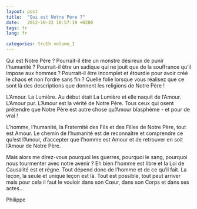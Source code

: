 ```yaml
---
layout: post
title:  "Qui est Notre Père ?"
date:   2012-10-22 10:57:19 +0200
tags: fr
lang: fr

categories: truth volume_I
---
```

Qui est Notre Père ? Pourrait-il être un monstre désireux de punir l’humanité ? Pourrait-il être un sadique qui ne jouit que de la souffrance qu’il impose aux hommes ? Pourrait-il être incomplet et étourdie pour avoir créé le chaos et non l’ordre sans fin ? Quelle folie lorsque vous réalisez que ce sont là des descriptions que donnent les religions de Notre Père !

L’Amour. La Lumière. Au début était La Lumière et elle naquit de l’Amour. L’Amour pur. L’Amour est la vérité de Notre Père. Tous ceux qui osent prétendre que Notre Père est autre chose qu’Amour blasphème - et pour de vrai !

L’homme, l’humanité, la Fraternité des Fils et des Filles de Notre Père, tout est Amour. Le chemin de l’humanité est de reconnaître et comprendre ce qu’est l’Amour, d’accepter que l’homme est Amour et de retrouver en soit l’Amour de Notre Père.

Mais alors me direz-vous pourquoi les guerres, pourquoi le sang, pourquoi nous tourmenter avec notre avenir ? Eh bien l’homme est libre et la Loi de Causalité est et règne. Tout dépend donc de l’homme et de ce qu’il fait. La leçon, la seule et unique leçon est là. Tout est possible, tout peut arriver mais pour cela il faut le vouloir dans son Cœur, dans son Corps et dans ses actes…

Philippe


<!-- 
Ce(tte) œuvre est mise à disposition selon les termes de la Licence Creative Commons Attribution - Pas d’Utilisation Commerciale 4.0 International.
-->
